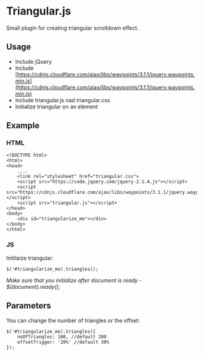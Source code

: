 # Triangular.js

Small plugin for creating triangular scrolldown effect. 

## Usage
  - Include jQuery 
  - Include [https://cdnjs.cloudflare.com/ajax/libs/waypoints/3.1.1/jquery.waypoints.min.js](https://cdnjs.cloudflare.com/ajax/libs/waypoints/3.1.1/jquery.waypoints.min.js)
  - Include triangular.js nad triangular.css
  - Initialize triangular on an element

## Example
### HTML
    <!DOCTYPE html>
    <html>
    <head>
        ....
        <link rel="stylesheet" href="triangular.css">
        <script src="https://code.jquery.com/jquery-2.1.4.js"></script>
        <script src="https://cdnjs.cloudflare.com/ajax/libs/waypoints/3.1.1/jquery.waypoints.min.js"></script>
        <script src="triangular.js"></script>
    </head>
    <body>
        <div id="triangularize_me"></div>
    </body>
    </html>
    
### JS
Initilaize triangular: 

    $('#triangularize_me).triangles();

*Make sure that you initialize after document is ready - $(document).ready();* 

## Parameters 

You can change the number of triangles or the offset:

    $('#triangularize_me).triangles({
        noOfTriangles: 100, //default 200
        offsetTrigger: '20%' //default 30%
    });

